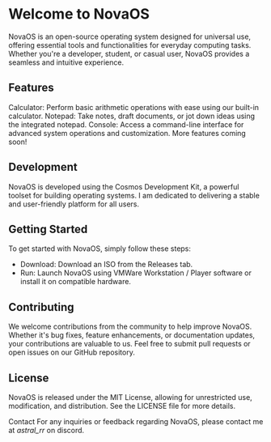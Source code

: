 # Welcome to NovaOS
NovaOS is an open-source operating system designed for universal use, offering essential tools and functionalities for everyday computing tasks. Whether you're a developer, student, or casual user, NovaOS provides a seamless and intuitive experience.

## Features
Calculator: Perform basic arithmetic operations with ease using our built-in calculator.
Notepad: Take notes, draft documents, or jot down ideas using the integrated notepad.
Console: Access a command-line interface for advanced system operations and customization.
More features coming soon!

## Development
NovaOS is developed using the Cosmos Development Kit, a powerful toolset for building operating systems. I am dedicated to delivering a stable and user-friendly platform for all users.

## Getting Started
To get started with NovaOS, simply follow these steps:

- Download: Download an ISO from the Releases tab.
- Run: Launch NovaOS using VMWare Workstation / Player software or install it on compatible hardware.

## Contributing
We welcome contributions from the community to help improve NovaOS. Whether it's bug fixes, feature enhancements, or documentation updates, your contributions are valuable to us. Feel free to submit pull requests or open issues on our GitHub repository.

## License
NovaOS is released under the MIT License, allowing for unrestricted use, modification, and distribution. See the LICENSE file for more details.

Contact
For any inquiries or feedback regarding NovaOS, please contact me at *astral_rr* on discord.
